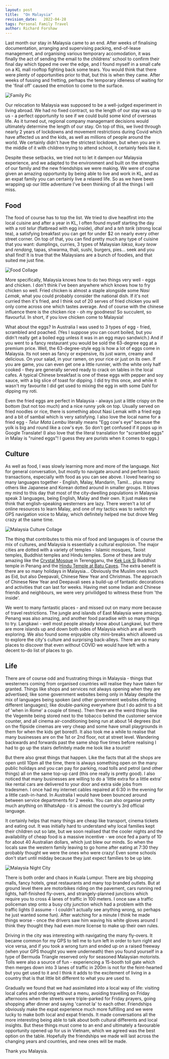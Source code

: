 ```yaml
---
layout: post
title:  "On Malaysia"
revision_date:   2022-04-28
tags: Personal Family Travel
author: Richard Forshaw
---
```


Last month our stay in Malaysia came to an end. After weeks of finalising documentation, arranging and supervising packing, end-of-lease management, and organising various temporary accomodation, it was finally the act of sending the email to the childrens' school to confirm their final day which tipped me over the edge, and I found myself in a small cafe on a KL mall rooftop fighting back some tears. You would think that there were plenty of opportunities prior to that, but this is when they came. After weeks of fussing and fretting, perhaps the temporary idleness of waiting for the 'final off' caused the emotion to come to the surface.

![Family Pic](images/Malaysia/Family.jpg)

Our relocation to Malaysia was supposed to be a well-judged experiment in living abroad. We had no fixed contract, so the length of our stay was up to us - a perfect opportunity to see if we could build some kind of overseas life. As it turned out, regional company managemant decisions would ultimately determine the length of our stay. On top of this, we lived through nearly 2 years of lockdowns and movement restrictions during Covid which have affected us and the kids, as well as millions of people around the world. We certainly didn't have the strictest lockdown, but when you are in the middle of it with children trying to attend school, it certainly feels like it.

Despite these setbacks, we tried not to let it dampen our Malaysia experience, and we adapted to the environment and built on the strengths of our family and the new friendships we were making. We were of course given an amazing opportunity by being able to live and work in KL, and as an expat family you can certainly live a relaxed life. So as we have been wrapping up our little adventure I've been thinking of all the things I will miss.

## Food

The food of course has to top the list. We tried to dive headfirst into the local cuisine and after a year in KL, I often found myself starting the day with a _roti telur_ (flatbread with egg inside), _dhal_ and a _teh tarik_ (strong local tea), a satisfying breakfast you can get for under $2 on nearly every other street corner. On top of that, you can find pretty much any type of cuisine that you want: dumplings, curries, 3 types of Malaysian _laksa_, _kuey teow_ and _rendang_, tapas, shwarma, thali, sushi, burgers, pies... seek and you shall find! It is true that the Malaysians are a bunch of foodies, and that suited me just fine.

![Food Collage](images/Malaysia/FoodCollage.jpg)

More specifically, Malaysia knows how to do two things very well - eggs and chicken. I don't think I've been anywhere which knows how to fry chicken so well. Fried chicken is almost a staple alongside some _Nasi Lemak_, what you could probably consider the national dish. If it's not curried then it's fried, and I think out of 20 serves of fried chicken you will only come across one which tastes average. And of course with the chinese influence there is the chicken rice - oh my goodness! So succulent, so flavourful. In short, if you love chicken come to Malaysia!

What about the eggs? In Australia I was used to 3 types of egg - fried, scrambled and poached. (Yes I suppose you can count boiled, but you didn't really get a boiled egg unless it was in an egg mayo sandwich.) And if you went to a fancy restaurant you would be sold the 63-degree egg at a premium price. Well, the 63-degree-style egg is how a lot of eggs come in Malaysia. Its not seen as fancy or expensive, its just warm, creamy and delicious. On your salad, in your ramen, on your rice or just on its own. If you are game, you can even get one a little runnier, with the white only half cooked - they are generally served ready to crack on tables in the local cafes. A typical Chinese breakfast is one of these eggs with pepper and soy sauce, with a big slice of toast for dipping. I did try this once, and while it wasn't my favourite I did get used to mixing the egg in with some Dahl for dipping my roti.

Even the fried eggs are perfect in Malaysia - always just a little crispy on the bottom (but not too much) and a nice runny yolk on top. Usually served on fried noodles or rice, there is something about Nasi Lemak with a fried egg and a bit of sambal which is very satisfying. I also love the local name for a fried egg - _Telur Mata Lembu_ literally means "Egg cow's eye" because the yolk is big and round like a cow's eye. So don't get confused if it pops up in Google Translate! (I also love that the literal translation for "scrambled eggs" in Malay is "ruined eggs"! I guess they are purists when it comes to eggs.)

## Culture

As well as food, I was slowly learning more and more of the language. Not for general conversation, but mostly to navigate around and perform basic transactions, especially with food as you can see above. I loved hearing so many languages together - English, Malay, Mandarin, Tamil... plus many others like Japanese and Korean dotted around in smaller groups. It blows my mind to this day that most of the city-dwelling populations in Malaysia speak 3 languages, being English, Malay and their own. It just makes me think that english-speaking westerners are lazy. There weren't a lot of online resources to learn Malay, and one of my tactics was to switch my GPS navigation voice to Malay, which definitely helped me but drove Meg crazy at the same time.

![Malaysia Culture Collage](images/Malaysia/CultureCollage.jpg)

The thing that contributes to this mix of food and languages is of course the mix of cultures, and Malaysia is essentially a cultural explosion. The major cities are dotted with a variety of temples - Islamic mosques, Taoist temples, Buddhist temples and Hindu temples. Some of these are truly amazing like the [Crystal Mosque](https://www.wonderfulmalaysia.com/attractions/crystal-mosque-kuala-terengganu.htm) in Terengganu, the [Kek Lok Si](https://kekloksitemple.com/) Buddhist temple in Penang and the [Hindu Temple at Batu Caves](https://www.roadaffair.com/visiting-batu-caves-kuala-lumpur/). The extra benefit is there are so many holidays in Malaysia... Obviously the Muslim ones such as Eid, but also Deepavali, Chinese New Year and Christmas. The approach of Chinese New Year and Deepavali sees a build-up of fantastic decorations and activities that can last for weeks. Having met some Indian and Chinese friends and neighbours, we were very privilidged to witness these from 'the inside'.

We went to many fantastic places - and missed out on many more because of travel restrictions. The jungle and islands of East Malaysia were amazing. Penang was also amazing, and another food paradise with so many things to try. Langkawi - well most people already know about Langkawi, but there are more islands up and down both sides of Malaysia which are all worth exploring. We also found some enjoyable city mini-breaks which allowed us to explore the city's culture and surprising back-alleys. There are so many places to discover that even without COVID we would have left with a decent to-do list of places to go.

## Life

There are of course odd and frustrating things in Malaysia - things that westerners coming from organised countries will realise they have taken for granted. Things like shops and services not always opening when they are advertised; like some government websites being only in Malay despite the mix of languages being spoken (and other government websites offering different languages); like double-parking everywhere (but I do admit to a bit of 'when in Rome' a couple of times). Then there are the weird things like the Vegemite being stored next to the tobacco behind the customer service counter, and all cinema air-conditioning being run at about 14 degrees (but on the flipside cinemas are very cheap and some have small playgrounds in them for when the kids get bored!). It also took me a while to realise that many businesses are on the 1st or 2nd floor, not at street level. Wandering backwards and forwards past the same shop five times before realising I had to go up the stairs definitely made me look like a tourist!

But there also great things that happen. Like the facts that all the shops are open until 10pm all the time, there is always something open on the many public holidays and you can pay for parking, road tolls and petrol (and other things) all on the same top-up card (this one really is pretty good). I also noticed that many businesses are willing to do a 'little extra for a little extra' like rental cars are delivered to your door and extra side jobs from tradesmen. I once had my internet cables repaired at 6:30 in the evening for a little cash-in-hand. In Australia I would have been bounced around between service departments for 2 weeks. You can also organise pretty much anything on WhatsApp - it is almost the country's 3rd official language.

It certainly helps that many things are cheap like transport, cinema tickets and eating out. It was initially hard to understand why local families kept their children out so late, but we soon realised that the cooler nights and the availability of cheap food is a massive incentive - we once fed a party of 10 for about 40 Australian dollars, which just blew our minds. So when the locals saw the western family leaving to go home after eating at 7:30 they probably thought we were the ones who were crazy! Even some schools don't start until midday because they just expect families to be up late.

![Malaysia Night City](images/Malaysia/MalaysiaNightCity.jpg)

There is both order and chaos in Kuala Lumpur. There are big shopping malls, fancy hotels, great restaurants and many top branded outlets. But at ground level there are motorbikes riding on the pavement, cars running red lights, half-finished fly-overs, and strangely-planned junctions which require you to cross 4 lanes of traffic in 100 meters. I once saw a traffic policeman step onto a busy city junction which had a problem with the traffic lights (I assume - I couldn't actually see anything wrong, so perhaps he just wanted some fun). After watching for a minute I think he made things worse - once the drivers saw him waving his white gloves around I think they thought they had even more license to make up their own rules.

Driving in the city was interesting with navigating the many fly-overs. It became common for my GPS to tell me to turn left in order to turn right and vice versa, and if you took a wrong turn and ended up on a raised freeway (when your GPS thought you were underneath) then you found yourself in a type of Bermuda Triangle reserved only for seasoned Malaysian motorists. Tolls were also a source of fun - experiencing a 15-booth toll gate which then merges down into 3 lanes of traffic in 200m is not for the feint-hearted but you get used to it and I think it adds to the excitement of living in a country that is that little bit different to what you are used to.

Gradually we found that we had assimilated into a local way of life: visiting local cafes and ordering without a menu, avoiding travelling on Friday afternoons when the streets were triple-parked for Friday prayers, going shopping after dinner and saying 'cannot la' to each other. Friendships obviously make the expat experience much more fulfilling and we were lucky to make both local and expat friends. It made conversations all the more interesting being able to talk about both cultural differents and local insights. But these things must come to an end and ultimately a favourable opportunity opened up for us in Vietnam, which we agreed was the best option on the table. Hopefully the friendships we made will last across the changing years and countries, and new ones will be made.

Thank you Malaysia.
